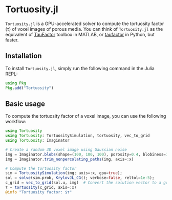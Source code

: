 # Tortuosity.jl

`Tortuosity.jl` is a GPU-accelerated solver to compute the tortuosity factor ($\tau$) of voxel images of porous media. You can think of `Tortuosity.jl` as the equivalent of [TauFactor](https://www.mathworks.com/matlabcentral/fileexchange/57956-taufactor) toolbox in MATLAB, or [taufactor](https://github.com/tldr-group/taufactor) in Python, but faster.

## Installation

To install `Tortuosity.jl`, simply run the following command in the Julia REPL:

```julia
using Pkg
Pkg.add("Tortuosity")
```

## Basic usage

To compute the tortuosity factor of a voxel image, you can use the following workflow:

```julia
using Tortuosity
using Tortuosity: TortuositySimulation, tortuosity, vec_to_grid
using Tortuosity: Imaginator

# Create a random 3D voxel image using Gaussian noise
img = Imaginator.blobs(shape=(100, 100, 100), porosity=0.4, blobiness=1.5)
img = Imaginator.trim_nonpercolating_paths(img, axis=:x)

# Compute the tortuosity factor
sim = TortuositySimulation(img; axis=:x, gpu=true);
sol = solve(sim.prob, KrylovJL_CG(); verbose=false, reltol=1e-5);
c_grid = vec_to_grid(sol.u, img)  # Convert the solution vector to a grid
τ = tortuosity(c_grid, axis=:x)
@info "Tortuosity factor: $τ"
```
